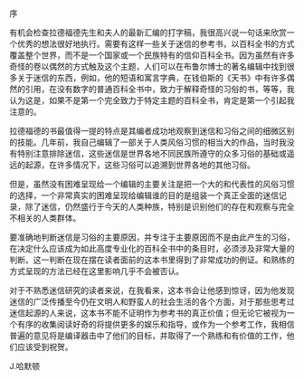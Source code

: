 

序

有机会检查拉德福德先生和夫人的最新汇编的打字稿，我很高兴说一句话来欣赏一个优秀的想法很好地执行。需要有这样一些关于迷信的参考书，以百科全书的方式覆盖整个世界，而不是一个国家或一个民族特有的信仰百科全书。因为虽然有许多奇怪的卷以偶然的方式触及这个主题，人们可以在布鲁尔博士的著名编辑中找到很多关于迷信的东西，例如，他的短语和寓言字典，在钱伯斯的《天书》中有许多偶然的引用，在没有数字的普通百科全书中，致力于解释奇怪的习俗的书，等等，我认为这是，如果不是第一个完全致力于特定主题的百科全书，肯定是第一个引起我注意的。

拉德福德的书最值得一提的特点是其编者成功地观察到迷信和习俗之间的细微区别的技能。几年前，我自己编辑了一部关于人类风俗习惯的相当大的作品，当时我没有特别注意排除迷信，这些迷信是世界各地不同民族所遵守的众多习俗的基础或遥远的起源，在许多情况下，这些习俗可以追溯到世界各地的其他习俗。

但是，虽然没有困难呈现给一个编辑的主要关注是把一个大的和代表性的风俗习惯的选择，一个非常真实的困难呈现给编辑谁的目的是组装一个真正全面的迷信记录，除了迷信，仍然盛行于今天的人类种族，特别是识别他们的存在和观察与完全不相关的人类群体。

要准确地判断迷信是习俗的主要原因，并专注于主要原因而不是由此产生的习俗，在决定什么应该成为如此高度专业化的百科全书中的条目时，必须涉及非常大量的判断。这一判断在现在摆在读者面前的这本书里得到了非常成功的例证。和熟练的方式呈现的方法已经在这里影响几乎不会被否认。

对于不熟悉迷信研究的读者来说，在我看来，这本书会让他感到惊讶，因为他发现迷信的广泛传播至今仍在文明人和野蛮人的社会生活的各个方面，对于那些思考过迷信起源的人来说，这本书不能不证明作为参考书的真正价值；但无论它被视为一个有序的收集阅读好奇的将提供更多的娱乐和指导，或作为一个参考工作，我相信普遍的意见将是编译器击中了他们的目标，并取得了一个熟练和有价值的工作，他们应该受到祝贺。

J.哈默顿